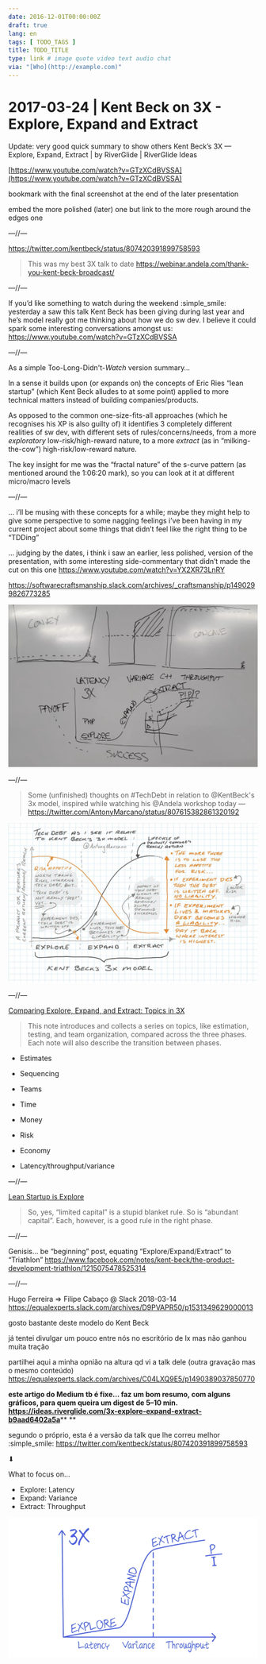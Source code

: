```yaml
---
date: 2016-12-01T00:00:00Z
draft: true
lang: en
tags: [ TODO_TAGS ]
title: TODO_TITLE
type: link # image quote video text audio chat
via: "[Who](http://example.com)"
---
```



# 2017-03-24 | Kent Beck on 3X - Explore, Expand and Extract

Update: very good quick summary to show others Kent Beck’s 3X — Explore, Expand, Extract | by RiverGlide | RiverGlide Ideas

[https://www.youtube.com/watch?v=GTzXCdBVSSA](https://www.youtube.com/watch?v=GTzXCdBVSSA)

bookmark with the final screenshot at the end of the later presentation

embed the more polished (later) one
but link to the more rough around the edges one

—//—

https://twitter.com/kentbeck/status/807420391899758593

> This was my best 3X talk to date
https://webinar.andela.com/thank-you-kent-beck-broadcast/

—//—

If you’d like something to watch during the weekend :simple_smile: yesterday a saw this talk Kent Beck has been giving during last year and he’s model really got me thinking about how we do sw dev. I believe it could spark some interesting conversations amongst us:
https://www.youtube.com/watch?v=GTzXCdBVSSA

—//—

As a simple Too-Long-Didn't-_Watch_ version summary…

In a sense it builds upon (or expands on) the concepts of Eric Ries “lean startup” (which Kent Beck alludes to at some point) applied to more technical matters instead of building companies/products.

As opposed to the common one-size-fits-all approaches (which he recognises his XP is also guilty of) it identifies 3 completely different realities of sw dev, with different sets of rules/concerns/needs, from a more _exploratory_ low-risk/high-reward nature, to a more _extract_ (as in “milking-the-cow”) high-risk/low-reward nature.

The key insight for me was the “fractal nature” of the s-curve pattern (as mentioned around the 1:06:20 mark), so you can look at it at different micro/macro levels

—//—

… i’ll be musing with these concepts for a while; maybe they might help to give some perspective to some nagging feelings i’ve been having in my current project about some things that didn’t feel like the right thing to be “TDDing”

… judging by the dates, i think i saw an earlier, less polished, version of the presentation, with some interesting side-commentary that didn’t made the cut on this one
https://www.youtube.com/watch?v=YX2XR73LnRY

https://softwarecraftsmanship.slack.com/archives/_craftsmanship/p1490299826773285

![2017-03-24 - Kent Beck on 3X - Explore, Expand and Extract](2017-03-24%20-%20Kent%20Beck%20on%203X%20-%20Explore,%20Expand%20and%20Extract.png)

—//—

> Some (unfinished) thoughts on #TechDebt in relation to @KentBeck's 3x model, inspired while watching his @Andela workshop today
> — https://twitter.com/AntonyMarcano/status/807615382861320192

![2017-03-24 - Kent Beck on 3X - Explore, Expand and Extract-1](2017-03-24%20-%20Kent%20Beck%20on%203X%20-%20Explore,%20Expand%20and%20Extract-1.tiff)

—//—

[Comparing Explore, Expand, and Extract: Topics in 3X](https://www.facebook.com/notes/kent-beck/comparing-explore-expand-and-extract-topics-in-3x/1241983035834558/)

> This note introduces and collects a series on topics, like estimation, testing, and team organization, compared across the three phases. Each note will also describe the transition between phases.

* Estimates

* Sequencing

* Teams

* Time

* Money

* Risk
* Economy

* Latency/throughput/variance

—//—

[Lean Startup is Explore](https://www.facebook.com/notes/kent-beck/lean-startup-is-explore/1283967701636091/)
> So, yes, “limited capital” is a stupid blanket rule. So is “abundant capital”. Each, however, is a good rule in the right phase.

—//—

Genisis… be “beginning” post, equating “Explore/Expand/Extract” to “Triathlon”
https://www.facebook.com/notes/kent-beck/the-product-development-triathlon/1215075478525314

—//—

Hugo Ferreira => Filipe Cabaço @ Slack 2018-03-14
https://equalexperts.slack.com/archives/D9PVAPR50/p1531349629000013

gosto bastante deste modelo do Kent Beck

já tentei divulgar um pouco entre nós no escritório de lx mas não ganhou muita tração

partilhei aqui a minha opnião na altura qd vi a talk dele (outra gravação mas o mesmo conteúdo)
https://equalexperts.slack.com/archives/C04LXQ9E5/p1490389037850770

**este artigo do Medium tb é fixe… faz um bom resumo, com alguns gráficos, para quem queira um digest de 5–10 min.**
**https://ideas.riverglide.com/3x-explore-expand-extract-b9aad6402a5a****
**

segundo o próprio, esta é a versão da talk que lhe correu melhor :simple_smile:
https://twitter.com/kentbeck/status/807420391899758593

⬇︎

What to focus on…

* Explore:	Latency
* Expand:	Variance
* Extract:	Throughput

![2017-03-24 - Kent Beck on 3X - Explore, Expand and Extract-2](2017-03-24%20-%20Kent%20Beck%20on%203X%20-%20Explore,%20Expand%20and%20Extract-2.png)

